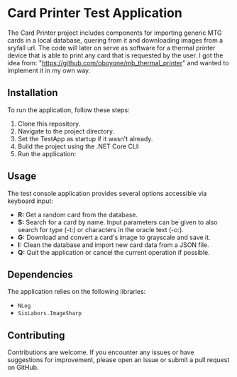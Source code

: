 # Card Printer Test Application

The Card Printer project includes components for importing generic MTG cards in a local database, quering from it and downloading images from a sryfall url.
The code will later on serve as software for a thermal printer device that is able to print any card that is requested by the user.
I got the idea from: "https://github.com/oboyone/mb_thermal_printer" and wanted to implement it in my own way.

## Installation

To run the application, follow these steps:

1. Clone this repository.
2. Navigate to the project directory.
4. Set the TestApp as startup if it wasn't already.
3. Build the project using the .NET Core CLI:
5. Run the application:

## Usage

The test console application provides several options accessible via keyboard input:

- **R:** Get a random card from the database.
- **S:** Search for a card by name. Input parameters can be given to also search for type (-t:<type>) or characters in the oracle text (-o:<oracle>).
- **G:** Download and convert a card's image to grayscale and save it.
- **I:** Clean the database and import new card data from a JSON file.
- **Q:** Quit the application or cancel the current operation if possible.

## Dependencies

The application relies on the following libraries:

- `NLog`
- `SixLabors.ImageSharp`

## Contributing

Contributions are welcome. If you encounter any issues or have suggestions for improvement, please open an issue or submit a pull request on GitHub.
